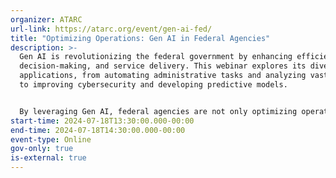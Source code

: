 ```yaml
---
organizer: ATARC
url-link: https://atarc.org/event/gen-ai-fed/
title: "Optimizing Operations: Gen AI in Federal Agencies"
description: >-
  Gen AI is revolutionizing the federal government by enhancing efficiency,
  decision-making, and service delivery. This webinar explores its diverse
  applications, from automating administrative tasks and analyzing vast datasets
  to improving cybersecurity and developing predictive models.


  By leveraging Gen AI, federal agencies are not only optimizing operations but also driving innovation in public services, fostering transparency, and ensuring better resource allocation. Experts will dive into the strategic implementation of Gen AI, addressing challenges such as data privacy, security, and integration with existing systems to create a more agile and responsive government infrastructure.
start-time: 2024-07-18T13:30:00.000-00:00
end-time: 2024-07-18T14:30:00.000-00:00
event-type: Online
gov-only: true
is-external: true
---
```

